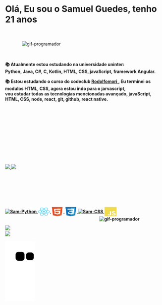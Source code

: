 <br>
<h1> Olá, Eu sou o Samuel Guedes, tenho 21 anos  </h1>
<br>
<br>
<div>
 <img src="https://camo.githubusercontent.com/d36ea8a39e4f6ba5ffe30669fd043e042d1063e4738107fc34174b0897563242/68747470733a2f2f7374617469632e636f6c6c65637475692e636f6d2f73686f74732f333235323338352f6a6f622d6f70656e696e672d6c61726765" width="450px"  Align="right"  alt="gif-programador">
</div>
<br>
<br>
<br>
<b>
 <div>
<p>📚<b> Atualmente estou estudando na universidade uninter:<br> Python, Java, C#, C, Kotlin, HTML, CSS, javaScript, framework
    Angular.</p>

<p>📚 Estou  estudando o curso do  codeclub  <a href="https://beacons.ai/rodolfomori/: "> Rodolfomori </a>, Eu terminei os modulos HTML, CSS, agora estou indo para o jarvascript,<br> vou estudar todas as tecnologias mencionadas avançado,  javaScript, HTML, CSS, node, react, git, github, react native.</p> </b>
</dvi>

<br>
<br>
<br>
<br>
<br>
<br>
<br>
<br>
<br>
<br>
<br>


<div align="left" >
     <a href="https://github.com/1Samel2">
     <img height="130em"
     src="https://github-readme-stats.vercel.app/api?username=1Samel2&show_icons=true&theme=dracula&include_all_commits=true&count_private=true" />
     <img height="130em"
      src="https://github-readme-stats.vercel.app/api/top-langs/?username=1Samel2&layout=compact&langs_count=7&theme=dracula" />           
</div>
 
 <br>
 <br>
 <br>
 <br>
 <br>
 <br>
    
<div style="display: inline_block"><br>
    <img Align="center" alt="Sam-Python" height="30" width="40"
        src="https://cdn.jsdelivr.net/gh/devicons/devicon/icons/python/python-original.svg" />
    <img Align="center" alt="Sam-React" height="30" width="40"
            src="https://raw.githubusercontent.com/devicons/devicon/master/icons/react/react-original.svg">
    <img Align="center" alt="Sam-HTML" height="30" width="40"
            src="https://raw.githubusercontent.com/devicons/devicon/master/icons/html5/html5-original.svg">
    <img Align="center" alt="Sam-CSS" height="30" width="40"
            src="https://raw.githubusercontent.com/devicons/devicon/master/icons/css3/css3-original.svg">
    <img Align="center" alt="Sam-CSS" height="60" width="70"
            src="https://cdn.jsdelivr.net/gh/devicons/devicon/icons/nodejs/nodejs-original-wordmark.svg" />
    <img Align="center" alt="Sam-Js" height="30" width="40"
            src="https://raw.githubusercontent.com/devicons/devicon/master/icons/javascript/javascript-plain.svg">
     <img src="https://c.tenor.com/W9_8dfFmyr0AAAAM/pixel-game.gif" width="200px" 
      Align="right" 
    alt="gif-programador">                                                                                                                          
  </div>
   
     
                                                                                                                 
##
                                                                                                                 
   <div>
                                             
   <a href="https://www.linkedin.com/in/samuel-guedes-abab91218/" target="_blank"><img src="https://img.shields.io/badge/-LinkedIn-%230077B5?style=for-the-badge&logo=linkedin&logoColor=white" target="_blank"></a>      
  <a href="https://www.instagram.com/samuel.9368?r=nametag" target="_blank"><img src="https://img.shields.io/badge/-Instagram-%23E4405F?style=for-the-badge&logo=instagram&logoColor=white" target="_blank"> </a>
  
 ![Snake animation](https://github.com/1Samel2/1Samel2/blob/output/github-contribution-grid-snake.svg)
 </div>
